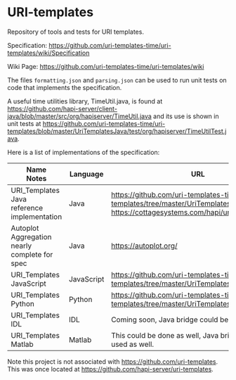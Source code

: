 # URI-templates

Repository of tools and tests for URI templates.

Specification: https://github.com/uri-templates-time/uri-templates/wiki/Specification

Wiki Page: https://github.com/uri-templates-time/uri-templates/wiki

The files `formatting.json` and `parsing.json` can be used to run unit tests on code that implements the specification.

A useful time utilities library, TimeUtil.java, is found at https://github.com/hapi-server/client-java/blob/master/src/org/hapiserver/TimeUtil.java 
and its use is shown in unit tests at https://github.com/uri-templates-time/uri-templates/blob/master/UriTemplatesJava/test/org/hapiserver/TimeUtilTest.java.

Here is a list of implementations of the specification:

| Name<br>Notes | Language | URL |
| ------------- | -------- | --- |
| URI_Templates Java<br>reference implementation | Java     | https://github.com/uri-templates-time/uri-templates/tree/master/UriTemplatesJava <br> https://cottagesystems.com/hapi/uri_templates/doc/ |
| Autoplot Aggregation<br>nearly complete for spec | Java  | https://autoplot.org/ |
| URI_Templates JavaScript | JavaScript | https://github.com/uri-templates-time/uri-templates/tree/master/UriTemplatesJavaScript |
| URI_Templates Python | Python | https://github.com/uri-templates-time/uri-templates/tree/master/UriTemplatesPython |
| URI_Templates IDL | IDL | Coming soon, Java bridge could be used as well. |
| URI_Templates Matlab | Matlab | This could be done as well, Java bridge could be used as well. |

Note this project is not associated with https://github.com/uri-templates.  This was once located at https://github.com/hapi-server/uri-templates.
